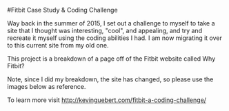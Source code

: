 #Fitbit Case Study & Coding Challenge

Way back in the summer of 2015, I set out a challenge to myself to take a site that I thought was interesting, "cool", and appealing, and try and recreate it myself using the coding abilities I had. I am now migrating it over to this current site from my old one.

This project is a breakdown of a page off of the Fitbit website called Why Fitbit?

Note, since I did my breakdown, the site has changed, so please use the images below as reference.


To learn more visit http://kevinguebert.com/fitbit-a-coding-challenge/
